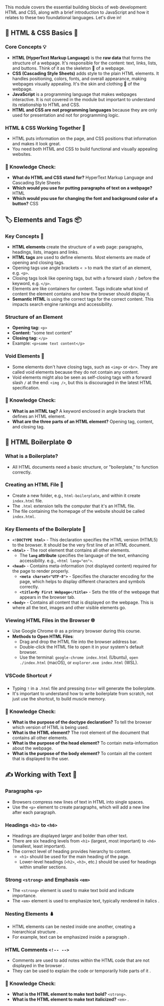 This module covers the essential building blocks of web development: HTML and CSS, along with a brief introduction to JavaScript and how it relates to these two foundational languages. Let's dive in!

## 🧱 HTML & CSS Basics 🎨

### Core Concepts 💡

- **HTML (HyperText Markup Language)** is the **raw data** that forms the structure of a webpage. It's responsible for the content: text, links, lists, and buttons. Think of it as the skeleton 🦴 of a webpage.
- **CSS (Cascading Style Sheets)** adds style to the plain HTML elements. It handles positioning, colors, fonts, and overall appearance, making webpages visually appealing. It's the skin and clothing 👕 of the webpage.
- **JavaScript** is a programming language that makes webpages interactive. It is not covered in the module but important to understand its relationship to HTML and CSS.
- **HTML and CSS are not programming languages** because they are only used for presentation and not for programming logic.

### HTML & CSS Working Together 🤝

- HTML puts information on the page, and CSS positions that information and makes it look great.
- You need both HTML and CSS to build functional and visually appealing websites.

### 🤔 Knowledge Check:

- **What do HTML and CSS stand for?** HyperText Markup Language and Cascading Style Sheets
- **Which would you use for putting paragraphs of text on a webpage?** HTML
- **Which would you use for changing the font and background color of a button?** CSS

## 🏷️ Elements and Tags 📦

### Key Concepts 🔑

- **HTML elements** create the structure of a web page: paragraphs, headings, lists, images and links.
- **HTML tags** are used to define elements. Most elements are made of opening and closing tags.
- Opening tags use angle brackets `< >` to mark the start of an element, e.g. `<p>`.
- Closing tags look like opening tags, but with a forward slash `/` before the keyword, e.g. `</p>`.
- Elements are like containers for content. Tags indicate what kind of content the element contains and how the browser should display it.
- **Semantic HTML** is using the correct tags for the correct content. This impacts search engine rankings and accessibility.

### Structure of an Element

- **Opening tag:** `<p>`
- **Content:** "some text content"
- **Closing tag:** `</p>`
- Example: `<p>some text content</p>`

### Void Elements 🚫

- Some elements don't have closing tags, such as `<img>` or `<br>`. They are called void elements because they do not contain any content.
- Void elements might also be seen as self-closing tags with a forward slash `/` at the end: `<img />`, but this is discouraged in the latest HTML specification.

### 🤔 Knowledge Check:

- **What is an HTML tag?** A keyword enclosed in angle brackets that defines an HTML element.
- **What are the three parts of an HTML element?** Opening tag, content, and closing tag.

## 📃 HTML Boilerplate ⚙️

### What is a Boilerplate?

- All HTML documents need a basic structure, or "boilerplate," to function correctly.

### Creating an HTML File 📁

- Create a new folder, e.g., `html-boilerplate`, and within it create `index.html` file.
- The `.html` extension tells the computer that it's an HTML file.
- The file containing the homepage of the website should be called `index.html`.

### Key Elements of the Boilerplate 🧱

- **`<!DOCTYPE html>`** - This declaration specifies the HTML version (HTML5) to the browser. It should be the very first line of an HTML document.
- **`<html>`** - The root element that contains all other elements.
    - The **`lang` attribute** specifies the language of the text, enhancing accessibility. e.g., `<html lang="en">`.
- **`<head>`** - Contains meta-information (not displayed content) required for the page to render properly.
    - **`<meta charset="UTF-8">`** - Specifies the character encoding for the page, which helps to display different characters and symbols correctly.
    - **`<title>My First Webpage</title>`** - Sets the title of the webpage that appears in the browser tab.
- **`<body>`** - Contains all content that is displayed on the webpage. This is where all the text, images and other visible elements go.

### Viewing HTML Files in the Browser 🌐

- Use Google Chrome 🌐 as a primary browser during this course.
- **Methods to Open HTML Files**:
    - Drag and drop the HTML file into the browser address bar.
    - Double-click the HTML file to open it in your system's default browser.
    - Use the terminal: `google-chrome index.html` (Ubuntu), `open ./index.html` (macOS), or `explorer.exe index.html` (WSL).

### VSCode Shortcut ⚡

- Typing `!` in a `.html` file and pressing `Enter` will generate the boilerplate.
- It's important to understand how to write boilerplate from scratch, not just use the shortcut, to build muscle memory.

### 🤔 Knowledge Check:

- **What is the purpose of the doctype declaration?** To tell the browser which version of HTML is being used.
- **What is the HTML element?** The root element of the document that contains all other elements.
- **What is the purpose of the head element?** To contain meta-information about the webpage.
- **What is the purpose of the body element?** To contain all the content that is displayed to the user.

## ✍️ Working with Text 📃

### Paragraphs `<p>`

- Browsers compress new lines of text in HTML into single spaces.
- Use the `<p>` element to create paragraphs, which will add a new line after each paragraph.

### Headings `<h1>` to `<h6>`

- Headings are displayed larger and bolder than other text.
- There are six heading levels from `<h1>` (largest, most important) to `<h6>` (smallest, least important).
- The correct level of heading provides hierarchy to content.
    - `<h1>` should be used for the main heading of the page.
    - Lower-level headings (`<h2>`, `<h3>`, etc.) should be used for headings within smaller sections.

### Strong `<strong>` and Emphasis `<em>`

- The `<strong>` element is used to make text bold and indicate importance.
- The `<em>` element is used to emphasize text, typically rendered in italics .

### Nesting Elements 🪆

- HTML elements can be nested inside one another, creating a hierarchical structure .
- For example, text can be emphasized inside a paragraph .

### HTML Comments `<!-- -->`

- Comments are used to add notes within the HTML code that are not displayed in the browser .
- They can be used to explain the code or temporarily hide parts of it .

### 🤔 Knowledge Check:

- **What is the HTML element to make text bold?** `<strong>`.
- **What is the HTML element to make text italicized?** `<em>` .
